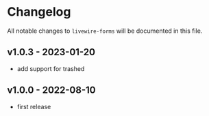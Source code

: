 # Changelog

All notable changes to `livewire-forms` will be documented in this file.
## v1.0.3 - 2023-01-20
* add support for trashed
## v1.0.0 - 2022-08-10
* first release
